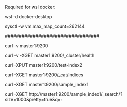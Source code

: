 
Required for wsl docker:

wsl -d docker-desktop

sysctl -w vm.max_map_count=262144

##################################

curl -v master1:9200

curl -v -XGET master1:9200/_cluster/health

curl -XPUT master1:9200/test-index2

curl -XGET master1:9200/_cat/indices

curl -XGET master1:9200/sample_index1

curl -XGET http://master1:9200/sample_index1/_search/?size=1000&pretty=true&q=*:*


